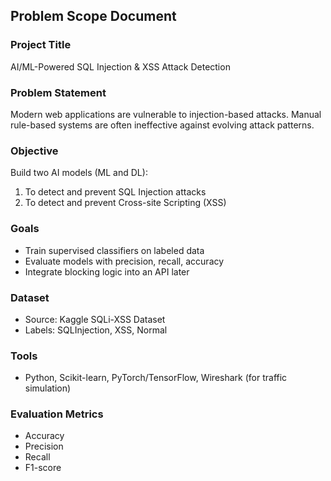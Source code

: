 ## Problem Scope Document

### Project Title
AI/ML-Powered SQL Injection & XSS Attack Detection

### Problem Statement
Modern web applications are vulnerable to injection-based attacks. Manual rule-based systems are often ineffective against evolving attack patterns.

### Objective
Build two AI models (ML and DL):
1. To detect and prevent SQL Injection attacks
2. To detect and prevent Cross-site Scripting (XSS)

### Goals
- Train supervised classifiers on labeled data
- Evaluate models with precision, recall, accuracy
- Integrate blocking logic into an API later

### Dataset
- Source: Kaggle SQLi-XSS Dataset
- Labels: SQLInjection, XSS, Normal

### Tools
- Python, Scikit-learn, PyTorch/TensorFlow, Wireshark (for traffic simulation)

### Evaluation Metrics
- Accuracy
- Precision
- Recall
- F1-score